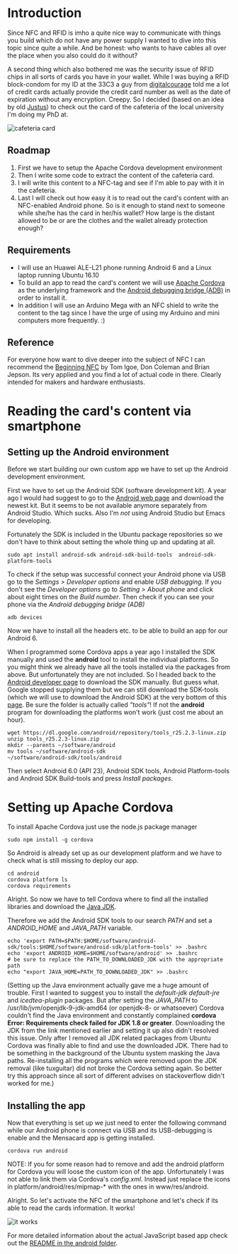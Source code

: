 # Introduction

Since NFC and RFID is imho a quite nice way to communicate with things you build which do not have any power supply I wanted to dive into this topic since quite a while. And be honest: who wants to have cables all over the place when you also could do it without?

A second thing which also bothered me was the security issue of RFID chips in all sorts of cards you have in your wallet. While I was buying a RFID block-condom for my ID at the 33C3 a guy from [digitalcourage](https://www.digitalcourage.de/themen/rfid) told me a lot of credit cards actually provide the credit card number as well as the date of expiration without any encryption. Creepy. So I decided (based on an idea by old [Justus](https://github.com/jusjusjus)) to check out the card of the cafeteria of the local university I'm doing my PhD at.

![cafeteria card](./res/cafeteria-card.jpg)

## Roadmap
1. First we have to setup the Apache Cordova development environment
2. Then I write some code to extract the content of the cafeteria card.
3. I will write this content to a NFC-tag and see if I'm able to pay with it in the cafeteria.
4. Last I will check out how easy it is to read out the card's content with an NFC-enabled Android phone. So is it enough to stand next to someone while she/he has the card in her/his wallet? How large is the distant allowed to be or are the clothes and the wallet already protection enough?

## Requirements
- I will use an Huawei ALE-L21 phone running Android 6 and a Linux laptop running Ubuntu 16.10
- To build an app to read the card's content we will use [Apache Cordova](https://cordova.apache.org/docs/en/latest/guide/cli/index.html) as the underlying framework and the [Android debugging bridge (ADB)](https://developer.android.com/studio/command-line/adb.html) in order to install it.
- In addition I will use an Arduino Mega with an NFC shield to write the content to the tag since I have the urge of using my Arduino and mini computers more frequently. :)

## Reference 
For everyone how want to dive deeper into the subject of NFC I can recommend the [Beginning NFC](https://www.amazon.com/Beginning-NFC-Communication-Arduino-PhoneGap/dp/1449372066/ref=sr_1_1?s=office-products&ie=UTF8&qid=1483802943&sr=8-1&keywords=igoe+nfc) by Tom Igoe, Don Coleman and Brian Jepson. Its very applied and you find a lot of actual code in there. Clearly intended for makers and hardware enthusiasts.

# Reading the card's content via smartphone
## Setting up the Android environment
Before we start building our own custom app we have to set up the Android development environment.

First we have to set up the Android SDK (software development kit). A year ago I would had suggest to go to the [Android web page](https://developer.android.com/studio/index.html) and download the newest kit. But it seems to be not available anymore separately from Android Studio. Which sucks. Also I'm *not* using Android Studio but Emacs for developing.

Fortunately the SDK is included in the Ubuntu package repositories so we don't have to think about setting the whole thing up and updating at all. 
```
sudo apt install android-sdk android-sdk-build-tools  android-sdk-platform-tools
```

To check if the setup was successful connect your Android phone via USB go to the *Settings > Developer options* and enable *USB debugging*. If you don't see the *Developer options* go to *Setting > About phone* and click about eight times on the *Build number*. Then check if you can see your phone via the *Android debugging bridge (ADB)*

```
adb devices
```

Now we have to install all the headers etc. to be able to build an app for our Android 6. 

When I programmed some Cordova apps a year ago I installed the SDK manually and used the **android** tool to install the individual platforms. So you might think we already have all the tools installed via the packages from above. But unfortunately they are not included. So I headed back to the [Android developer page](https://developer.android.com/reference/packages.html) to download the SDK manually. But guess what. Google stopped supplying them but we can still download the SDK-tools (which we will use to download the Android SDK) at the very bottom of this [page](https://developer.android.com/studio/index.html). Be sure the folder is actually called *"tools"*! If not the **android** program for downloading the platforms won't work (just cost me about an hour).

```
wget https://dl.google.com/android/repository/tools_r25.2.3-linux.zip
unzip tools_r25.2.3-linux.zip
mkdir --parents ~/software/android
mv tools ~/software/android-sdk
~/software/android-sdk/tools/android
```
Then select Android 6.0 (API 23), Android SDK tools, Android Platform-tools and Android SDK Build-tools and press *Install packages*.

# Setting up Apache Cordova

To install Apache Cordova just use the node.js package manager

```
sudo npm install -g cordova
```

So Android is already set up as our development platform and we have to check what is still missing to deploy our app.
```
cd android
cordova platform ls
cordova requirements
```

Alright. So now we have to tell Cordova where to find all the installed libraries and download the [Java JDK](http://www.oracle.com/technetwork/java/javase/downloads/jdk8-downloads-2133151.html).

Therefore we add the Android SDK tools to our search *PATH* and set a *ANDROID_HOME* and *JAVA_PATH* variable.
```
echo 'export PATH=$PATH:$HOME/software/android-sdk/tools:$HOME/software/android-sdk/platform-tools' >> .bashrc
echo 'export ANDROID_HOME=$HOME/software/android' >> .bashrc
# be sure to replace the PATH_TO_DOWNLOADED_JDK with the appropriate path
echo "export JAVA_HOME=PATH_TO_DOWNLOADED_JDK" >> .bashrc
```
(Setting up the Java environment actually gave me a huge amount of trouble. First I wanted to suggest you to install the *default-jdk* *default-jre* and *icedtea-plugin* packages. But after setting the *JAVA_PATH* to /usr/lib/jvm/openjdk-9-jdk-amd64 (or openjdk-8- or whatsoever) Cordova couldn't find the Java environment and constantly complained **cordova Error: Requirements check failed for JDK 1.8 or greater**. Downloading the JDK from the link mentioned earlier and setting it up also didn't resolved this issue. Only after I removed all JDK related packages from Ubuntu Cordova was finally able to find and use the downloaded JDK. There had to be something in the background of the Ubuntu system masking the Java paths. Re-installing all the programs which were removed upon the JDK removal (like tuxguitar) did not broke the Cordova setting again. So better try this approach since all sort of different advises on stackoverflow didn't worked for me.)

## Installing the app
Now that everything is set up we just need to enter the following command while our Android phone is connect via USB and its USB-debugging is enable and the Mensacard app is getting installed.

```
cordova run android
```

NOTE: If you for some reason had to remove and add the android platform for Cordova you will loose the custom icon of the app. Unfortunately I was not able to link them via Cordova's *config.xml*. Instead just replace the icons in platform/android/res/mipmap-* with the ones in www/res/android.

Alright. So let's activate the NFC of the smartphone and let's check if its able to read the cards information. It works!

![it works](res/cordova_works.png)

For more detailed information about the actual JavaScript based app check out the [README in the android folder](https://github.com/theGreatWhiteShark/mensacard-hack/android/README.md).
